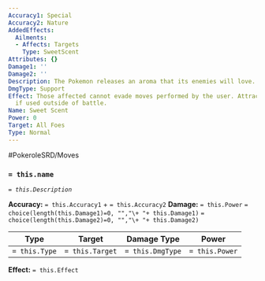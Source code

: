```yaml
---
Accuracy1: Special
Accuracy2: Nature
AddedEffects:
  Ailments:
  - Affects: Targets
    Type: SweetScent
Attributes: {}
Damage1: ''
Damage2: ''
Description: The Pokemon releases an aroma that its enemies will love.
DmgType: Support
Effect: Those affected cannot evade moves performed by the user. Attracts wild Pokemon
  if used outside of battle.
Name: Sweet Scent
Power: 0
Target: All Foes
Type: Normal
---
```


#PokeroleSRD/Moves

### `= this.name` 
*`= this.Description`*

**Accuracy:** `= this.Accuracy1` + `= this.Accuracy2`
**Damage:** `= this.Power` `= choice(length(this.Damage1)=0, "","\+ "+ this.Damage1)` `= choice(length(this.Damage2)=0, "","\+ "+ this.Damage2)`

| Type          | Target          | Damage Type          | Power          |
| ------------- | --------------- | ---------------- | -------------- |
| `= this.Type` | `= this.Target` | `= this.DmgType` | `= this.Power` | 

**Effect:** `= this.Effect`